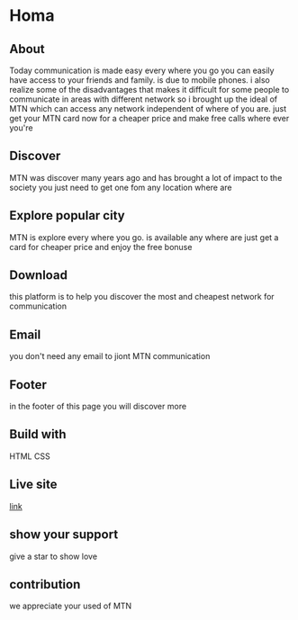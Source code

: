 # Homa
## About
Today communication is made easy every where you go you can easily have access to your friends and family. is due to mobile phones. i also realize some of the disadvantages that makes it difficult for some people to communicate in areas with different network so i brought up the ideal of MTN which can access any network independent of where of you are. just get your MTN card now for a cheaper price and make free calls where ever you're
## Discover
MTN was discover many years ago and has brought a lot of impact to the society you just need to get one fom any location where are
## Explore popular city
  MTN is explore every where you go. is available any where are just get a card for cheaper price and enjoy the free bonuse 
## Download
this platform is to help you discover the most and cheapest network for communication
## Email
you don't need any email to jiont MTN communication
## Footer
  in the footer of this page you will discover more 
## Build with
HTML
CSS
## Live site
[link](https://github.com/enowjohn/homa-page/ )
## show your support
give a star to show love
## contribution
  we appreciate your used of MTN 